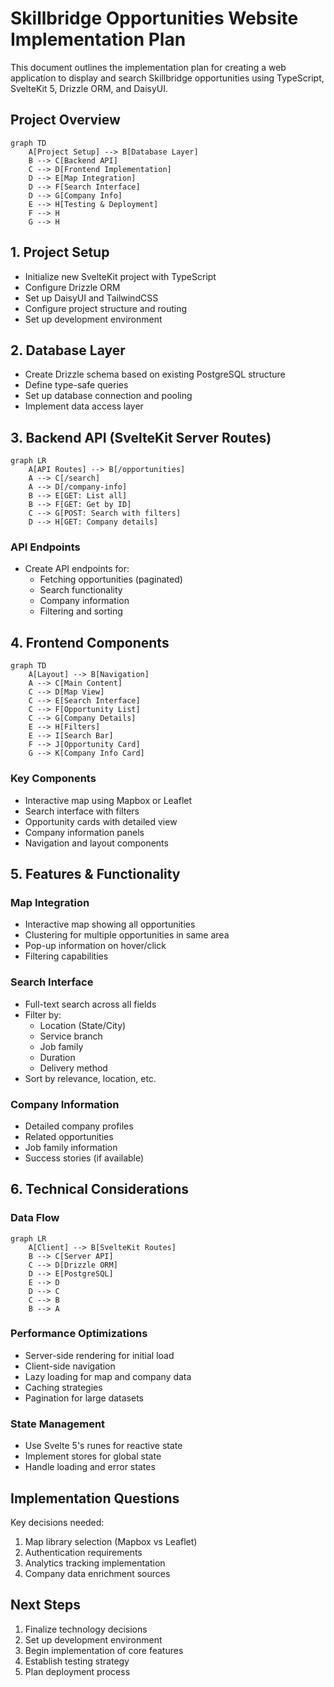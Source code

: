 # Skillbridge Opportunities Website Implementation Plan

This document outlines the implementation plan for creating a web application to display and search Skillbridge opportunities using TypeScript, SvelteKit 5, Drizzle ORM, and DaisyUI.

## Project Overview

```mermaid
graph TD
    A[Project Setup] --> B[Database Layer]
    B --> C[Backend API]
    C --> D[Frontend Implementation]
    D --> E[Map Integration]
    D --> F[Search Interface]
    D --> G[Company Info]
    E --> H[Testing & Deployment]
    F --> H
    G --> H
```

## 1. Project Setup

- Initialize new SvelteKit project with TypeScript
- Configure Drizzle ORM
- Set up DaisyUI and TailwindCSS
- Configure project structure and routing
- Set up development environment

## 2. Database Layer

- Create Drizzle schema based on existing PostgreSQL structure
- Define type-safe queries
- Set up database connection and pooling
- Implement data access layer

## 3. Backend API (SvelteKit Server Routes)

```mermaid
graph LR
    A[API Routes] --> B[/opportunities]
    A --> C[/search]
    A --> D[/company-info]
    B --> E[GET: List all]
    B --> F[GET: Get by ID]
    C --> G[POST: Search with filters]
    D --> H[GET: Company details]
```

### API Endpoints

- Create API endpoints for:
  - Fetching opportunities (paginated)
  - Search functionality
  - Company information
  - Filtering and sorting

## 4. Frontend Components

```mermaid
graph TD
    A[Layout] --> B[Navigation]
    A --> C[Main Content]
    C --> D[Map View]
    C --> E[Search Interface]
    C --> F[Opportunity List]
    C --> G[Company Details]
    E --> H[Filters]
    E --> I[Search Bar]
    F --> J[Opportunity Card]
    G --> K[Company Info Card]
```

### Key Components

- Interactive map using Mapbox or Leaflet
- Search interface with filters
- Opportunity cards with detailed view
- Company information panels
- Navigation and layout components

## 5. Features & Functionality

### Map Integration

- Interactive map showing all opportunities
- Clustering for multiple opportunities in same area
- Pop-up information on hover/click
- Filtering capabilities

### Search Interface

- Full-text search across all fields
- Filter by:
  - Location (State/City)
  - Service branch
  - Job family
  - Duration
  - Delivery method
- Sort by relevance, location, etc.

### Company Information

- Detailed company profiles
- Related opportunities
- Job family information
- Success stories (if available)

## 6. Technical Considerations

### Data Flow

```mermaid
graph LR
    A[Client] --> B[SvelteKit Routes]
    B --> C[Server API]
    C --> D[Drizzle ORM]
    D --> E[PostgreSQL]
    E --> D
    D --> C
    C --> B
    B --> A
```

### Performance Optimizations

- Server-side rendering for initial load
- Client-side navigation
- Lazy loading for map and company data
- Caching strategies
- Pagination for large datasets

### State Management

- Use Svelte 5's runes for reactive state
- Implement stores for global state
- Handle loading and error states

## Implementation Questions

Key decisions needed:

1. Map library selection (Mapbox vs Leaflet)
2. Authentication requirements
3. Analytics tracking implementation
4. Company data enrichment sources

## Next Steps

1. Finalize technology decisions
2. Set up development environment
3. Begin implementation of core features
4. Establish testing strategy
5. Plan deployment process
